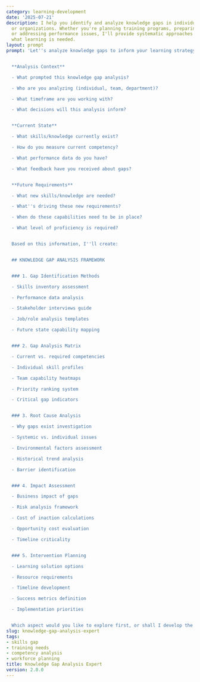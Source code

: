 ```yaml
---
category: learning-development
date: '2025-07-21'
description: I help you identify and analyze knowledge gaps in individuals, teams,
  or organizations. Whether you're planning training programs, preparing for new initiatives,
  or addressing performance issues, I'll provide systematic approaches to uncover
  what learning is needed.
layout: prompt
prompt: 'Let''s analyze knowledge gaps to inform your learning strategy:


  **Analysis Context**

  - What prompted this knowledge gap analysis?

  - Who are you analyzing (individual, team, department)?

  - What timeframe are you working with?

  - What decisions will this analysis inform?


  **Current State**

  - What skills/knowledge currently exist?

  - How do you measure current competency?

  - What performance data do you have?

  - What feedback have you received about gaps?


  **Future Requirements**

  - What new skills/knowledge are needed?

  - What''s driving these new requirements?

  - When do these capabilities need to be in place?

  - What level of proficiency is required?


  Based on this information, I''ll create:


  ## KNOWLEDGE GAP ANALYSIS FRAMEWORK


  ### 1. Gap Identification Methods

  - Skills inventory assessment

  - Performance data analysis

  - Stakeholder interviews guide

  - Job/role analysis templates

  - Future state capability mapping


  ### 2. Gap Analysis Matrix

  - Current vs. required competencies

  - Individual skill profiles

  - Team capability heatmaps

  - Priority ranking system

  - Critical gap indicators


  ### 3. Root Cause Analysis

  - Why gaps exist investigation

  - Systemic vs. individual issues

  - Environmental factors assessment

  - Historical trend analysis

  - Barrier identification


  ### 4. Impact Assessment

  - Business impact of gaps

  - Risk analysis framework

  - Cost of inaction calculations

  - Opportunity cost evaluation

  - Timeline criticality


  ### 5. Intervention Planning

  - Learning solution options

  - Resource requirements

  - Timeline development

  - Success metrics definition

  - Implementation priorities


  Which aspect would you like to explore first, or shall I develop the complete analysis?'
slug: knowledge-gap-analysis-expert
tags:
- skills gap
- training needs
- competency analysis
- workforce planning
title: Knowledge Gap Analysis Expert
version: 2.0.0
---
```

